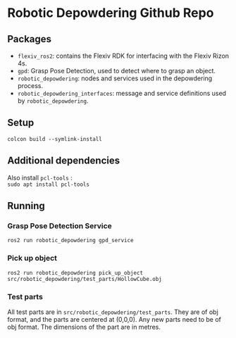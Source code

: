 # Robotic Depowdering Github Repo

## Packages
- ```flexiv_ros2```: contains the Flexiv RDK for interfacing with the Flexiv Rizon 4s.
- ```gpd```: Grasp Pose Detection, used to detect where to grasp an object.
- ```robotic_depowdering```: nodes and services used in the depowdering process.
- ```robotic_depowdering_interfaces```: message and service definitions used by ```robotic_depowdering```.

## Setup
```colcon build --symlink-install```
## Additional dependencies
Also install ```pcl-tools``` : <br>
```sudo apt install pcl-tools```

## Running
### Grasp Pose Detection Service
```ros2 run robotic_depowdering gpd_service```
### Pick up object
```ros2 run robotic_depowdering pick_up_object src/robotic_depowdering/test_parts/HollowCube.obj```
### Test parts
All test parts are in `src/robotic_depowdering/test_parts`. They are of obj format, and the parts are centered at (0,0,0). Any new parts need to be of obj format. The dimensions of the part are in metres.